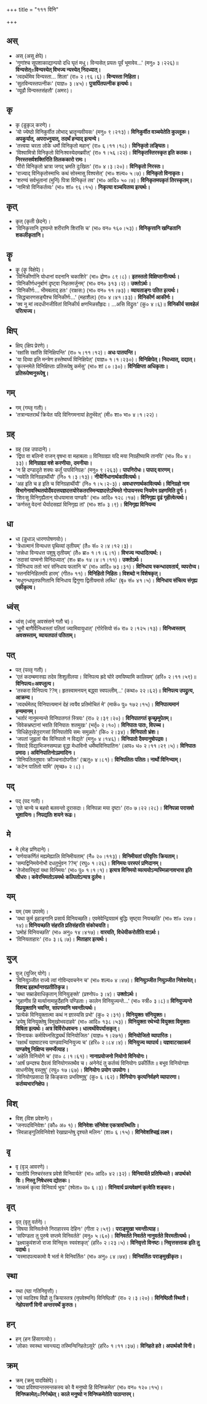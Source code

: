 +++
title = "१११ विनि"

+++

## अस् 
- अस् (असु क्षेपे)।
- 'गुणांश्च सूपशाकाद्यान्पयो दधि घृतं मधु। विन्यसेत् प्रयतः पूर्वं भूमावेव…' (मनु० ३।२२६)॥ **विन्यसेत्=विन्यस्येत् विभज्य न्यस्येत् निदध्यात्।**
- 'त्वदर्थमिव विन्यस्ता… शिला' (रा० २।९६।६)। **विन्यस्ता निहिता।**
- 'सुतविन्यस्तपत्नीकः' (याज्ञ० ३।४५)। **पुत्रार्पितपत्नीक इत्यर्थः।**
- 'व्यूढौ विन्यस्तसंहतौ' (अमरः)।

## कृ
- कृ (डुकृञ् करणे)।
- 'यो ज्येष्ठो विनिकुर्वीत लोभाद् भ्रातॄन्यवीयसः' (मनु० ९।२१३)। **विनिकुर्वीत वञ्चयेतेति कुल्लूकः। अपकुर्यात्, अपराध्नुयात्, तदर्थं हन्याद् इत्यन्ये।**
- 'तत्त्वया चरता लोके धर्मो विनिकृतो महान्' (रा० ६।११।१८)। **विनिकृतो लङ्घितः।**
- 'विश्वामित्रो विनिकृतो विनिःश्वस्येदमब्रवीत्' (रा० १।५६।२२)। **विनिकृतस्तिरस्कृत इति कतकः। निरस्तसर्वशक्तिरिति तिलककारो रामः।**
- 'वीरो विनिकृतो भ्रात्रा जगद् भ्रमति दुःखितः' (रा० ४।३।२०)। **विनिकृतो निरस्तः।**
- 'राज्याद् विनिकृतोस्माभिः कथं सोस्मासु विश्वसेत्' (भा० शल्य० ५।७)। **विनिकृतो विनाकृतः।**
- 'शरण्यं सर्वभूतानां (मुनिं) पित्रा विनिकृतं तव' (भा० आदि० ५०।७)। **विनिकृतमपकृतं तिरस्कृतम्।**
- 'नामित्रो विनिकर्तव्यः' (भा० शां० ९६।१५)। **निकृत्या वञ्चयितव्य इत्यर्थः।**

## कृत्
- कृत् (कृती छेदने)।
- 'विनिकृत्तानि दृश्यन्ते शरीराणि शिरांसि च' (भा० वन० १६०।५३)। **विनिकृत्तानि खण्डितानि शकलीकृतानि।**

## कॄ
- कॄ (कॄ विक्षेपे)।
- 'विनिकीर्णानि योधानां वदनानि चकाशिरे' (भा० द्रोण० ८९।८)। **इतस्ततो विक्षिप्तानीत्यर्थः।**
- 'विनिकीर्णधनुर्बाणं दृष्ट्वा निहतमर्जुनम्' (भा० वन० ३१३।२)। **उक्तोऽर्थः।**
- 'विनिकीर्णः… भीमबलाद् हतः' (राक्षस:) (भा० वन० ११।७३)। **व्यायताङ्गः पतित इत्यर्थः।**
- 'सिद्धचारणसङ्घैश्च विनिकीर्णः…' (महाशैलः) (रा० ४।४१।३३)। **विनिकीर्ण आकीर्णः।**
- 'क्व नु मां त्वदधीनजीवितां विनिकीर्य क्षणभिन्नसौहृदः। …असि विद्रुतः' (कु० ४।६)॥ **विनिकीर्य सावहेलं परित्यज्य।**

## क्षिप्
- क्षिप् (क्षिप प्रेरणे)।
- 'रक्षांसि रक्षांसि विनिक्षिपन्ति' (रा० ५।११।१२)। **अधः पातयन्ति।**
- 'या दिव्या इति मन्त्रेण हस्तेष्वर्घ्यं विनिक्षिपेत्' (याज्ञ० १।१।२३०)। **विनिक्षिपेत्। निदध्यात्, दद्यात्।**
- 'कृत्स्नमेते विनिक्षिप्ताः प्रतिरूपेषु कर्मसु' (भा० शां ८०।३०)। **विनिक्षिप्ता अधिकृताः। प्रतिरूपेष्वनुरूपेषु।**

## गम्
- गम् (गम्लृ गतौ)।
- 'तत्रान्यतरार्थं क्रियेत यदि विनिगमनायां हेतुर्भवेत्' (मी० शा० भा० ४।१।२२)।

## ग्रह्
- ग्रह् (ग्रह उपादाने)।
- 'द्विपा वा बलिनो राजन् वृषभा वा महाबलाः॥ विनिग्राह्या यदि मया निग्रहीष्यामि तानपि' (भा० वि० ४।३३)। **विनिग्राह्या वशे करणीयाः, दमनीयाः।**
- 'न हि दण्डादृते शक्यः कर्तुं पापविनिग्रहः' (मनु० ९।२६३)। **पापनिरोधः। पापाद् वारणम्।**
- 'न्यवेति विनिग्रहार्थीयौ' (नि० १।३।१३)। **नीचैर्निधानार्थकावित्यर्थः।**
- 'अह इति च ह इति च विनिग्रहार्थीयौ' (नि० १।५।२-३)। **अवधारणार्थकावित्यर्थः। विनिग्रहो नाम विभागेनावस्थितयोर्देवदत्तयज्ञदत्तयोरेकतरस्मिन्यज्ञदत्तेऽभिमते गोपायनस्य नियमेन ग्रहणमिति दुर्गः।**
- 'शिरःसु विनिगृह्यैतान् योधयामास पाण्डवैः' (भा० आदि० १२८।१७)। **विनिगृह्य दृढं गृहीत्वेत्यर्थः।**
- 'कर्णस्तु वेदनां धैर्यादसह्यां विनिगृह्य तां' (भा० शां० ३।९)। **विनिगृह्य विनियम्य**

## धा
- धा (डुधाञ् धारणपोषणयोः)।
- 'त्रेधात्मानं विन्यधत्त पृथिव्यां तृतीयम्' (तै० सं० २।४।१२।३)।
- 'तत्त्रेधा विन्यधत्त पशुषु तृतीयम्' (तै० ब्रा० १।१।६।१)। **विभज्य न्यधादित्यर्थ:।**
- 'तदासां पाप्मनो विनिदध्यात्' (श० ब्रा० १४।४।१।११)। **उक्तोऽर्थः।**
- 'विनिधाय ततो भारं संनिधाय फलानि च' (भा० आदि० ७३।३१)। **विनिधाय स्कन्धादवतार्य, व्यपरोप्य।**
- 'स्तनविनिहितमपि हारम्' (गीत० ११)। **विनिहितो निहितः। विशब्दो न विशेषकृत्।**
- 'मधुगन्धघृतफणितानि विनिधाय द्विगुणा द्वितीयमासे लब्धिः' (बृ० सं० ४१।५)। **विनिधाय संचित्य संगृह्य एकीकृत्य।**

## ध्वंस्
- ध्वंस् (ध्वंसु अवस्रंसने गतौ च)।
- 'भूमौ बाणैर्विनिध्वस्तां पतितां ज्यामिवायुधात्' (गोरेसियो सं० रा० २।१२५।१३)। **विनिध्वस्ताम् अवस्रस्ताम्, व्यायतपातं पतिताम्।**

## पत्
- पत् (पत्लृ गतौ)।
- 'एतं कदम्बमारुह्य तदेव शिशुलीलया। विनिपत्य ह्रदे घोरे दमयिष्यामि कालियम्' (हरि० २।११।५९)॥ **विनिपत्य=अवप्लुत्य।**
- 'तस्करा विनिपत्य ??म्। हृतस्वामनयन् बद्ध्वा स्वपल्लीम्…' (कथा० २२।६२)॥ **विनिपत्य उपद्रुत्य, आक्रम्य।**
- 'त्वदर्थमेतद् विनिपात्यमानं देहं त्वयैव प्रतिमोचितं मे' (मार्क० पु० १७२।१५)। **विनिपात्यमानं हन्यमानम्।**
- 'भर्तारं नानुमन्यन्ते विनिपातगतं स्त्रियः' (रा० २।३९।२०)। **विनिपातगतं कृच्छ्रमुपेतम्।**
- 'विवेकभ्रष्टानां भवति विनिपातः शतमुखः' (भर्तृ० २।१०)। **विनिपातः पातः, विपच्च।**
- 'विधिहेतुरहेतुरागसां विनिपातोपि समः समुन्नतेः' (कि० २।३४)। **विनिपातो भ्रंशः।**
- 'जपतां जुह्वतां चैव विनिपातो न विद्यते' (मनु० ४।१४६)। **विनिपातो दैवमानुषोपद्रवः।**
- 'विवादे विद्याभिजनसम्पन्ना वृद्धा मेधाविनो धर्मेष्वविनिपातिनः' (आप० ध० २।११।२९।५)। **विनिपातः प्रमादः। अविनिपातिनोऽप्रमादिनः।**
- 'विनिपतिततुषारः क्रौञ्चनादोपगीतः' (ऋतु० ४।८१)। **विनिपतितः पतितः। नार्थो विनिभ्याम्।**
- 'कटेन पातितो यामि' (मृच्छ० २।८)।

## पद्
- पद् (पद गतौ)।
- 'एते चान्ये च बहवो बलवन्तो दुरासदाः। विनिपन्ना मया दृष्टाः' (रा० ७।२२।२८)। **विनिपन्ना परासवो भूशायिनः। निपद्यतिः शयने रूढः।**

## मे
- मे (मेङ् प्रणिदाने)।
- 'वर्णयाकर्णितं मह्यमेह्यालि विनिमीयताम्' (नै० २०।११३)। **विनिमीयतां परिवृत्तिः क्रियताम्।**
- 'सम्पद्विनिमयेनोभौ दधतुर्भुवन ??म्' (रघु० १।२६)। **विनिमयः परस्परं प्रणिदानम्।**
- 'तेजोवारिमृदां यथा विनिमयः' (भा० पु० १।१।१)। **इत्यत्र विनिमयो व्यत्ययोऽन्यस्मिन्नानावभास इति श्रीधरः। कवेरभिमतोऽयमर्थः कल्पितोऽन्यत्र दुर्लभः।**

## यम्
- यम् (यम उपरमे)।
- 'यथा कूर्म इहाङ्गानि प्रसार्य विनियच्छति। एवमेवेन्द्रियग्रामं बुद्धिः सृष्ट्वा नियच्छति' (भा० शां० २४७।१४)॥ **विनियच्छति संहरति प्रतिसंहरति संकोचयति।**
- 'प्रमोहं विनियच्छति' (भा० अनु० १४।४१७)। **वारयति, विधेयीकरोतीति वाऽर्थः।**
- 'विनियताहारः' (रा० ३।६।७)। **मिताहार इत्यर्थः।**

## युज्
- युज् (युजिर् योगे)।
- 'विनियुञ्जीत राज्ये त्वां गोविन्दवचनेन च' (भा० शल्य० ४।४७)। **विनियुञ्जीत नियुञ्जीत निवेशयेत्। विशब्द इहार्थान्तरप्रतीतिकृन्न।**
- 'यथा सम्राडेवाधिकृतान् विनियुङ्क्ते' (प्रश्नोप० ३।४)। **उक्तोऽर्थः।**
- 'गृहाणीव हि मर्त्यानामाहुर्देहानि पण्डिताः। कालेन विनियुज्यन्ते…' (भा० स्त्री० ३।८)॥ **विनियुज्यन्ते विप्रयुक्तानि भवन्ति, सापगमानि भवन्तीत्यर्थः।**
- 'प्रत्येकं विनियुक्तात्मा कथं न ज्ञास्यसि प्रभो' (कु० २।३१)। **विनियुक्तः संनियुक्तः।**
- 'हयेषु विनियुक्तेषु विमुखोभवदाहवे' (भा० आदि० १३८।५३)। **विनियुक्ता रथेभ्यो वियुक्ता विमुक्ताः विषिता इत्यर्थः। अत्र विर्विरोधवचनः। धात्वर्थविपर्यासकृत्।**
- 'विनायकः कर्मविघ्नसिद्ध्यर्थं विनियोजितः' (याज्ञ० १।२७१)। **विनियोजितो व्यापारितः।**
- 'रक्षार्थं यज्ञवाटस्य पाण्डवान्विनियुज्य च' (हरि० २।८४।४)। **विनियुज्य व्यापार्य। यज्ञवाटरक्षाकर्म पाण्डवेषु निक्षिप्य समर्प्येत्याह।**
- 'अहेति विनियोगे च' (पा० ८।१।६१)। **नानाप्रयोजनो नियोगो विनियोगः।**
- 'आर्षं छन्दश्च दैवत्वं विनियोगस्तथैव च। अनेनेदं तु कर्तव्यं विनियोगः प्रकीर्तितः॥ बभूव विनियोगज्ञः साधनीयेषु वस्तुषु' (रघु० १७।६७)। **विनियोगः प्रयोग उपयोगः।**
- 'विनियोगप्रसादा हि किङ्कराः प्रभविष्णुषु' (कु० ६।६२)। **विनियोगः कृत्यनिर्वहणे व्यापारणा। कर्तव्यभारनिक्षेपः।**

## विश्
- विश् (विश प्रवेशने)।
- 'जनपदविनिवेशः' (कौ० अ० १)। **विनिवेशः संनिवेश एकत्रावस्थितिः।**
- 'स्विन्नाङ्गुलिविनिवेशो रेखाप्रान्तेषु दृश्यते मलिनः' (शा० ६।१५)। **विनिवेशश्चिह्नं लक्ष्म।**

## वृ
- वृ (वृञ् आवरणे)।
- 'वातोपि निश्चरंस्तत्र प्रवेशे विनिवार्यते' (भा० आदि० ४२।३२)। **विनिवार्यते प्रतिषिध्यते। अपार्थको विः। निस्तु निषेधस्य द्योतकः।**
- 'तत्कर्म कृत्वा विनिवार्य भूयः' (श्वेता० उ० ६।३)। **विनिवार्य प्रत्यवेक्षणं कृत्वेति शङ्करः।**

## वृत्
- वृत् (वृतु वर्तने)।
- 'विषया विनिवर्तन्ते निराहारस्य देहिनः' (गीता २।५९)। **पराङ्मुखा भवन्तीत्याह।**
- 'सपिण्डता तु पुरुषे सप्तमे विनिवर्तते' (मनु० ५।६०)। **विनिवर्तते निवर्तते नानुवर्तते विरमतीत्यर्थः।**
- 'इक्ष्वाकुवंशजो राजा विनिवृत्तः स्ववंशकृत्' (हरि० २।२३।५)। **विनिवृत्तो विनष्टः। निवृत्तसत्ताक इति तु पदार्थः।**
- 'यस्मादपत्यकामो वै भर्ता मे विनिवर्तितः' (भा० अनु० ८४।७४)। **विनिवर्तितः पराङ्मुखीकृतः।**

## स्था
- स्था (ष्ठा गतिनिवृत्तौ)।
- 'एवं व्यादिश्य विप्रौ तु क्रियास्तत्र (नृपवेश्मनि) विनिष्ठितौ' (रा० २।३।२०)। **विनिष्ठितौ स्थितौ। नेहोपसर्गौ विनी अन्तरमर्थे कुरुतः।**

## हन्
- हन् (हन हिंसागत्योः)।
- 'लोकाः स्वस्था भवन्त्यद्य तस्मिन्विनिहतेऽसुरे' (हरि० १।११।३७)। **विनिहते हते। अपार्थकौ विनी।**

## क्रम्
- क्रम् (क्रमु पादविक्षेपे)।
- 'यथा प्रविश्यान्तरमन्तकस्य को वै मनुष्यो हि विनिष्क्रमेत' (भा० वन० १२०।१५)। **विनिष्क्रामेत्=निर्गच्छेत्। काले मनुष्यो न विनिष्क्रमेतेति पाठान्तरम्।**
